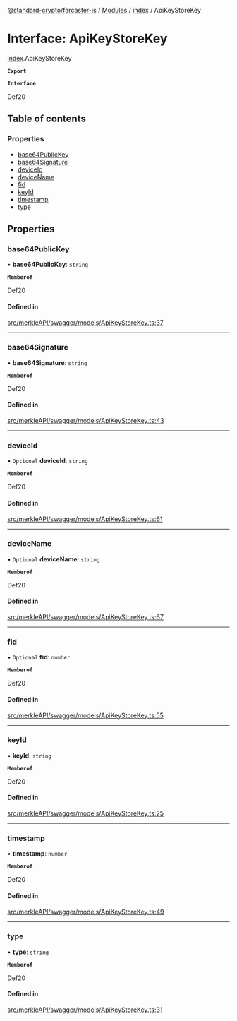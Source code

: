 [@standard-crypto/farcaster-js](../README.md) / [Modules](../modules.md) / [index](../modules/index.md) / ApiKeyStoreKey

# Interface: ApiKeyStoreKey

[index](../modules/index.md).ApiKeyStoreKey

**`Export`**

**`Interface`**

Def20

## Table of contents

### Properties

- [base64PublicKey](index.ApiKeyStoreKey.md#base64publickey)
- [base64Signature](index.ApiKeyStoreKey.md#base64signature)
- [deviceId](index.ApiKeyStoreKey.md#deviceid)
- [deviceName](index.ApiKeyStoreKey.md#devicename)
- [fid](index.ApiKeyStoreKey.md#fid)
- [keyId](index.ApiKeyStoreKey.md#keyid)
- [timestamp](index.ApiKeyStoreKey.md#timestamp)
- [type](index.ApiKeyStoreKey.md#type)

## Properties

### base64PublicKey

• **base64PublicKey**: `string`

**`Memberof`**

Def20

#### Defined in

[src/merkleAPI/swagger/models/ApiKeyStoreKey.ts:37](https://github.com/standard-crypto/farcaster-js/blob/main/src/merkleAPI/swagger/models/ApiKeyStoreKey.ts#L37)

___

### base64Signature

• **base64Signature**: `string`

**`Memberof`**

Def20

#### Defined in

[src/merkleAPI/swagger/models/ApiKeyStoreKey.ts:43](https://github.com/standard-crypto/farcaster-js/blob/main/src/merkleAPI/swagger/models/ApiKeyStoreKey.ts#L43)

___

### deviceId

• `Optional` **deviceId**: `string`

**`Memberof`**

Def20

#### Defined in

[src/merkleAPI/swagger/models/ApiKeyStoreKey.ts:61](https://github.com/standard-crypto/farcaster-js/blob/main/src/merkleAPI/swagger/models/ApiKeyStoreKey.ts#L61)

___

### deviceName

• `Optional` **deviceName**: `string`

**`Memberof`**

Def20

#### Defined in

[src/merkleAPI/swagger/models/ApiKeyStoreKey.ts:67](https://github.com/standard-crypto/farcaster-js/blob/main/src/merkleAPI/swagger/models/ApiKeyStoreKey.ts#L67)

___

### fid

• `Optional` **fid**: `number`

**`Memberof`**

Def20

#### Defined in

[src/merkleAPI/swagger/models/ApiKeyStoreKey.ts:55](https://github.com/standard-crypto/farcaster-js/blob/main/src/merkleAPI/swagger/models/ApiKeyStoreKey.ts#L55)

___

### keyId

• **keyId**: `string`

**`Memberof`**

Def20

#### Defined in

[src/merkleAPI/swagger/models/ApiKeyStoreKey.ts:25](https://github.com/standard-crypto/farcaster-js/blob/main/src/merkleAPI/swagger/models/ApiKeyStoreKey.ts#L25)

___

### timestamp

• **timestamp**: `number`

**`Memberof`**

Def20

#### Defined in

[src/merkleAPI/swagger/models/ApiKeyStoreKey.ts:49](https://github.com/standard-crypto/farcaster-js/blob/main/src/merkleAPI/swagger/models/ApiKeyStoreKey.ts#L49)

___

### type

• **type**: `string`

**`Memberof`**

Def20

#### Defined in

[src/merkleAPI/swagger/models/ApiKeyStoreKey.ts:31](https://github.com/standard-crypto/farcaster-js/blob/main/src/merkleAPI/swagger/models/ApiKeyStoreKey.ts#L31)
